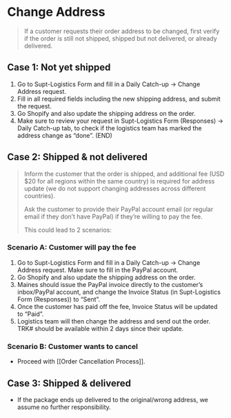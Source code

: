 # Change Address
> If a customer requests their order address to be changed, first verify if the order is still not shipped, shipped but not delivered, or already delivered.

## Case 1: Not yet shipped
1. Go to Supt-Logistics Form and fill in a Daily Catch-up -> Change Address request.
2. Fill in all required fields including the new shipping address, and submit the request.
3. Go Shopify and also update the shipping address on the order.
4. Make sure to review your request in Supt-Logistics Form (Responses) -> Daily Catch-up tab, to check if the logistics team has marked the address change as “done”. (END)


## Case 2: Shipped & not delivered
> Inform the customer that the order is shipped, and additional fee (USD $20 for all regions within the same country) is required for address update (we do not support changing addresses across different countries). 
> 
> Ask the customer to provide their PayPal account email (or regular email if they don’t have PayPal) if they’re willing to pay the fee. 
> 
> This could lead to 2 scenarios:

### Scenario A: Customer will pay the fee
1. Go to Supt-Logistics Form and fill in a Daily Catch-up -> Change Address request. Make sure to fill in the PayPal account. 
2. Go Shopify and also update the shipping address on the order.
3. Maines should issue the PayPal invoice directly to the customer’s inbox/PayPal account, and change the Invoice Status (in Supt-Logistics Form (Responses)) to “Sent”.
4. Once the customer has paid off the fee, Invoice Status will be updated to “Paid”. 
5. Logistics team will then change the address and send out the order. TRK# should be available within 2 days since their update. 

### Scenario B: Customer wants to cancel 
- Proceed with [[Order Cancellation Process]].


## Case 3: Shipped & delivered
- If the package ends up delivered to the original/wrong address, we assume no further responsibility. 


